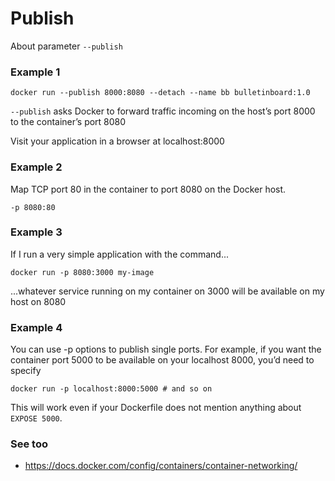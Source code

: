 # Publish

About parameter `--publish`


### Example 1

    docker run --publish 8000:8080 --detach --name bb bulletinboard:1.0

`--publish` asks Docker to forward traffic incoming on the host’s port 8000 to the container’s port 8080

Visit your application in a browser at localhost:8000


### Example 2

Map TCP port 80 in the container to port 8080 on the Docker host.

    -p 8080:80


### Example 3

If I run a very simple application with the command... 

    docker run -p 8080:3000 my-image
    
...whatever service running on my container on 3000 will be available on my host on 8080


### Example 4

You can use -p options to publish single ports. For example, if you want the container port 5000 
to be available on your localhost 8000, you’d need to specify

    docker run -p localhost:8000:5000 # and so on

This will work even if your Dockerfile does not mention anything about `EXPOSE 5000`.


### See too

- https://docs.docker.com/config/containers/container-networking/

